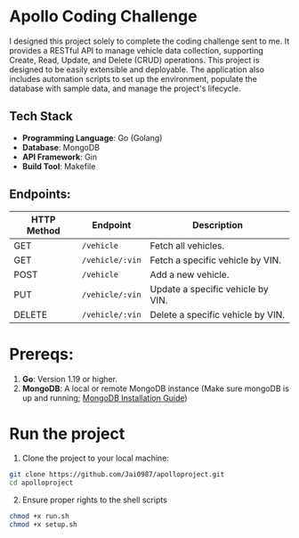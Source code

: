# Apollo Coding Challenge
I designed this project solely to complete the coding challenge sent to me. It provides a RESTful API to manage vehicle data collection, supporting Create, Read, Update, and Delete (CRUD) operations. This project is designed to be easily extensible and deployable.  The application also includes automation scripts to set up the environment, populate the database with sample data, and manage the project's lifecycle.

## **Tech Stack**
- **Programming Language**: Go (Golang)
- **Database**: MongoDB
- **API Framework**: Gin
- **Build Tool**: Makefile

## Endpoints:

| HTTP Method | Endpoint                     | Description                            |
|-------------|------------------------------|----------------------------------------|
| GET         | `/vehicle`                   | Fetch all vehicles.                   |
| GET         | `/vehicle/:vin`              | Fetch a specific vehicle by VIN.      |
| POST        | `/vehicle`                   | Add a new vehicle.                    |
| PUT         | `/vehicle/:vin`              | Update a specific vehicle by VIN.     |
| DELETE      | `/vehicle/:vin`              | Delete a specific vehicle by VIN.     |

# Prereqs:
1. **Go**: Version 1.19 or higher.
2. **MongoDB**: A local or remote MongoDB instance (Make sure mongoDB is up and running; [MongoDB Installation Guide](https://www.mongodb.com/docs/manual/administration/install-community/#std-label-install-mdb-community-edition))

# Run the project

1. Clone the project to your local machine:
  ```bash
  git clone https://github.com/Jai0987/apolloproject.git
  cd apolloproject
  ```

2. Ensure proper rights to the shell scripts
  ```bash
  chmod +x run.sh
  chmod +x setup.sh
  ```

